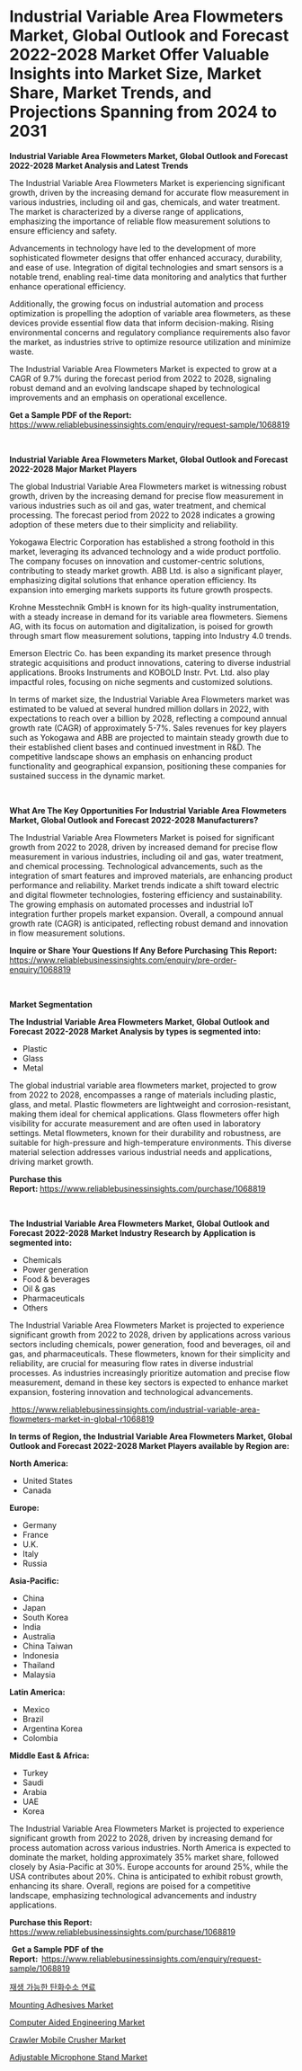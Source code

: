 <p><h1>Industrial Variable Area Flowmeters Market, Global Outlook and Forecast 2022-2028 Market Offer Valuable Insights into Market Size, Market Share, Market Trends, and Projections Spanning from 2024 to 2031</h1></p><p><strong>Industrial Variable Area Flowmeters Market, Global Outlook and Forecast 2022-2028 Market Analysis and Latest Trends</strong></p>
<p><p>The Industrial Variable Area Flowmeters Market is experiencing significant growth, driven by the increasing demand for accurate flow measurement in various industries, including oil and gas, chemicals, and water treatment. The market is characterized by a diverse range of applications, emphasizing the importance of reliable flow measurement solutions to ensure efficiency and safety. </p><p>Advancements in technology have led to the development of more sophisticated flowmeter designs that offer enhanced accuracy, durability, and ease of use. Integration of digital technologies and smart sensors is a notable trend, enabling real-time data monitoring and analytics that further enhance operational efficiency.</p><p>Additionally, the growing focus on industrial automation and process optimization is propelling the adoption of variable area flowmeters, as these devices provide essential flow data that inform decision-making. Rising environmental concerns and regulatory compliance requirements also favor the market, as industries strive to optimize resource utilization and minimize waste.</p><p>The Industrial Variable Area Flowmeters Market is expected to grow at a CAGR of 9.7% during the forecast period from 2022 to 2028, signaling robust demand and an evolving landscape shaped by technological improvements and an emphasis on operational excellence.</p></p>
<p><strong>Get a Sample PDF of the Report:&nbsp;</strong> <a href="https://www.reliablebusinessinsights.com/enquiry/request-sample/1068819">https://www.reliablebusinessinsights.com/enquiry/request-sample/1068819</a></p>
<p>&nbsp;</p>
<p><strong>Industrial Variable Area Flowmeters Market, Global Outlook and Forecast 2022-2028 Major Market Players</strong></p>
<p><p>The global Industrial Variable Area Flowmeters market is witnessing robust growth, driven by the increasing demand for precise flow measurement in various industries such as oil and gas, water treatment, and chemical processing. The forecast period from 2022 to 2028 indicates a growing adoption of these meters due to their simplicity and reliability.</p><p>Yokogawa Electric Corporation has established a strong foothold in this market, leveraging its advanced technology and a wide product portfolio. The company focuses on innovation and customer-centric solutions, contributing to steady market growth. ABB Ltd. is also a significant player, emphasizing digital solutions that enhance operation efficiency. Its expansion into emerging markets supports its future growth prospects.</p><p>Krohne Messtechnik GmbH is known for its high-quality instrumentation, with a steady increase in demand for its variable area flowmeters. Siemens AG, with its focus on automation and digitalization, is poised for growth through smart flow measurement solutions, tapping into Industry 4.0 trends.</p><p>Emerson Electric Co. has been expanding its market presence through strategic acquisitions and product innovations, catering to diverse industrial applications. Brooks Instruments and KOBOLD Instr. Pvt. Ltd. also play impactful roles, focusing on niche segments and customized solutions.</p><p>In terms of market size, the Industrial Variable Area Flowmeters market was estimated to be valued at several hundred million dollars in 2022, with expectations to reach over a billion by 2028, reflecting a compound annual growth rate (CAGR) of approximately 5-7%. Sales revenues for key players such as Yokogawa and ABB are projected to maintain steady growth due to their established client bases and continued investment in R&D. The competitive landscape shows an emphasis on enhancing product functionality and geographical expansion, positioning these companies for sustained success in the dynamic market.</p></p>
<p>&nbsp;</p>
<p><strong>What Are The Key Opportunities For Industrial Variable Area Flowmeters Market, Global Outlook and Forecast 2022-2028 Manufacturers?</strong></p>
<p><p>The Industrial Variable Area Flowmeters Market is poised for significant growth from 2022 to 2028, driven by increased demand for precise flow measurement in various industries, including oil and gas, water treatment, and chemical processing. Technological advancements, such as the integration of smart features and improved materials, are enhancing product performance and reliability. Market trends indicate a shift toward electric and digital flowmeter technologies, fostering efficiency and sustainability. The growing emphasis on automated processes and industrial IoT integration further propels market expansion. Overall, a compound annual growth rate (CAGR) is anticipated, reflecting robust demand and innovation in flow measurement solutions.</p></p>
<p><strong>Inquire or Share Your Questions If Any Before Purchasing This Report:</strong> <a href="https://www.reliablebusinessinsights.com/enquiry/pre-order-enquiry/1068819">https://www.reliablebusinessinsights.com/enquiry/pre-order-enquiry/1068819</a></p>
<p>&nbsp;</p>
<p><strong>Market Segmentation</strong></p>
<p><strong>The Industrial Variable Area Flowmeters Market, Global Outlook and Forecast 2022-2028 Market Analysis by types is segmented into:</strong></p>
<p><ul><li>Plastic</li><li>Glass</li><li>Metal</li></ul></p>
<p><p>The global industrial variable area flowmeters market, projected to grow from 2022 to 2028, encompasses a range of materials including plastic, glass, and metal. Plastic flowmeters are lightweight and corrosion-resistant, making them ideal for chemical applications. Glass flowmeters offer high visibility for accurate measurement and are often used in laboratory settings. Metal flowmeters, known for their durability and robustness, are suitable for high-pressure and high-temperature environments. This diverse material selection addresses various industrial needs and applications, driving market growth.</p></p>
<p><strong>Purchase this Report:&nbsp;</strong><a href="https://www.reliablebusinessinsights.com/purchase/1068819">https://www.reliablebusinessinsights.com/purchase/1068819</a></p>
<p>&nbsp;</p>
<p><strong>The Industrial Variable Area Flowmeters Market, Global Outlook and Forecast 2022-2028 Market Industry Research by Application is segmented into:</strong></p>
<p><ul><li>Chemicals</li><li>Power generation</li><li>Food & beverages</li><li>Oil & gas</li><li>Pharmaceuticals</li><li>Others</li></ul></p>
<p><p>The Industrial Variable Area Flowmeters Market is projected to experience significant growth from 2022 to 2028, driven by applications across various sectors including chemicals, power generation, food and beverages, oil and gas, and pharmaceuticals. These flowmeters, known for their simplicity and reliability, are crucial for measuring flow rates in diverse industrial processes. As industries increasingly prioritize automation and precise flow measurement, demand in these key sectors is expected to enhance market expansion, fostering innovation and technological advancements.</p></p>
<p><a href="https://www.reliablebusinessinsights.com/industrial-variable-area-flowmeters-market-in-global-r1068819">&nbsp;https://www.reliablebusinessinsights.com/industrial-variable-area-flowmeters-market-in-global-r1068819</a></p>
<p><strong>In terms of Region, the Industrial Variable Area Flowmeters Market, Global Outlook and Forecast 2022-2028 Market Players available by Region are:</strong></p>
<p>
    <p> <strong> North America: </strong>
        <ul>
            <li>United States</li>
            <li>Canada</li>
        </ul>
        </p> 
    <p> <strong> Europe: </strong>
        <ul>
            <li>Germany</li>
            <li>France</li>
            <li>U.K.</li>
            <li>Italy</li>
            <li>Russia</li>
        </ul>
        </p> 
    <p> <strong> Asia-Pacific: </strong>
        <ul>
            <li>China</li>
            <li>Japan</li>
            <li>South Korea</li>
            <li>India</li>
            <li>Australia</li>
            <li>China Taiwan</li>
            <li>Indonesia</li>
            <li>Thailand</li>
            <li>Malaysia</li>
        </ul>
        </p> 
    <p> <strong> Latin America: </strong>
        <ul>
            <li>Mexico</li>
            <li>Brazil</li>
            <li>Argentina Korea</li>
            <li>Colombia</li>
        </ul>
        </p> 
    <p> <strong> Middle East & Africa: </strong>
        <ul>
            <li>Turkey</li>
            <li>Saudi</li>
            <li>Arabia</li>
            <li>UAE</li>
            <li>Korea</li>
        </ul>
    </p>
    </p>
<p><p>The Industrial Variable Area Flowmeters Market is projected to experience significant growth from 2022 to 2028, driven by increasing demand for process automation across various industries. North America is expected to dominate the market, holding approximately 35% market share, followed closely by Asia-Pacific at 30%. Europe accounts for around 25%, while the USA contributes about 20%. China is anticipated to exhibit robust growth, enhancing its share. Overall, regions are poised for a competitive landscape, emphasizing technological advancements and industry applications.</p></p>
<p><strong>Purchase this Report: </strong><a href="https://www.reliablebusinessinsights.com/purchase/1068819">https://www.reliablebusinessinsights.com/purchase/1068819</a></p>
<p>&nbsp;<strong>Get a Sample PDF of the Report:&nbsp;&nbsp;</strong><a href="https://www.reliablebusinessinsights.com/enquiry/request-sample/1068819">https://www.reliablebusinessinsights.com/enquiry/request-sample/1068819</a></p>
<p><strong></strong></p>
<p><p><a href="https://medium.com/@rudyswaniafgwski56664/renewable-hydrocarbon-fuel-market-%EC%9D%98-%EA%B8%80%EB%A1%9C%EB%B2%8C-%EC%8B%9C%EC%9E%A5-%EA%B0%9C%EC%9A%94%EB%8A%94-%EC%A0%84-%EC%84%B8%EA%B3%84-%EB%B0%8F-%EC%A3%BC%EC%9A%94-%EC%8B%9C%EC%9E%A5%EC%9D%98-%EC%82%B0%EC%97%85%EC%97%90-%EC%98%81%ED%96%A5%EC%9D%84-%EB%AF%B8%EC%B9%98%EB%8A%94-%EC%A3%BC%EC%9A%94-%ED%8A%B8%EB%A0%8C%EB%93%9C%EC%97%90-%EB%8C%80%ED%95%9C-%EB%8F%85%ED%8A%B9%ED%95%9C-%EA%B4%80%EC%A0%90%EC%9D%84-%EC%A0%9C%EA%B3%B5%ED%95%A9%EB%8B%88%EB%8B%A4-b380a740bd50">재생 가능한 탄화수소 연료</a></p><p><a href="https://issuu.com/reportprime-2/docs/mounting-adhesives-market-size-2030_f14e5ca58ccf5f">Mounting Adhesives Market</a></p><p><a href="https://www.linkedin.com/pulse/what-growth-opportunities-challenges-computer-aided-engineering-1ut5f?trackingId=ch4c%2FsPwTBKds4W9lSOWTg%3D%3D">Computer Aided Engineering Market</a></p><p><a href="https://medium.com/@michaclxzdf/the-crawler-mobile-crusher-market-is-anticipated-to-experience-significant-growth-with-a-d520cc0f6ba7">Crawler Mobile Crusher Market</a></p><p><a href="https://medium.com/@emily.sutherland4534/this-report-aims-to-provide-a-comprehensive-presentation-of-the-global-market-for-adjustable-e2472e8d3c87">Adjustable Microphone Stand Market</a></p></p>